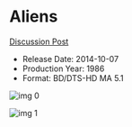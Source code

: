 # Aliens

[Discussion Post](https://www.avsforum.com/threads/bass-eq-for-filtered-movies.2995212/post-56868504)

* Release Date: 2014-10-07
* Production Year: 1986
* Format: BD/DTS-HD MA 5.1

![img 0](https://fanart.tv/fanart/movies/679/moviethumb/aliens-5199be82096dd.jpg)

![img 1](https://i.imgur.com/hZ5RrzG.png)

